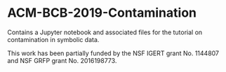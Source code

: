 # ACM-BCB-2019-Contamination
Contains a Jupyter notebook and associated files for the tutorial on contamination in symbolic data.

This work has been partially funded by the NSF IGERT grant No. 1144807 and NSF GRFP grant No. 2016198773.
